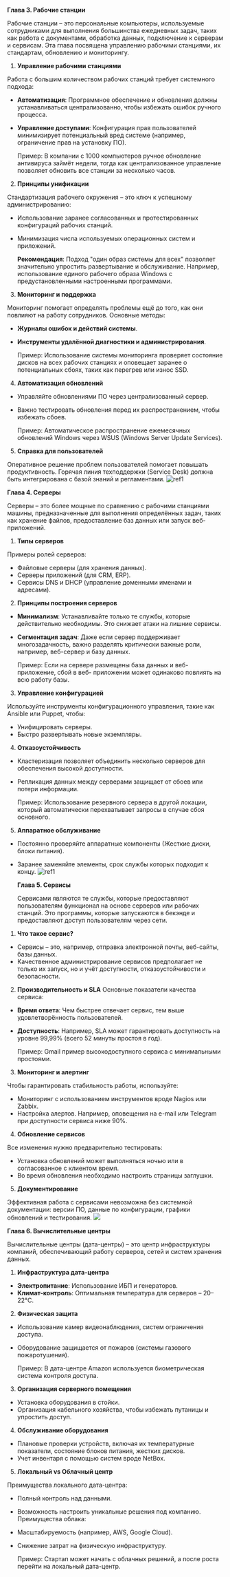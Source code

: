 ﻿**Глава 3. Рабочие станции** 

Рабочие станции – это персональные компьютеры, используемые сотрудниками для выполнения большинства ежедневных задач, таких как работа с документами, обработка данных, подключение к серверам и сервисам. Эта глава посвящена управлению рабочими станциями, их стандартам, обновлению и мониторингу.  

1. **Управление рабочими станциями** 

Работа с большим количеством рабочих станций требует системного подхода:  

- **Автоматизация**: Программное обеспечение и обновления должны устанавливаться централизованно, чтобы избежать ошибок ручного процесса. 
- **Управление доступами**: Конфигурация прав пользователей минимизирует потенциальный вред системе (например, ограничение прав на установку ПО). 

  Пример: В компании с 1000 компьютеров ручное обновление антивируса займёт недели, тогда как централизованное управление позволяет обновить все станции за несколько часов.  

2. **Принципы унификации** 

Стандартизация рабочего окружения – это ключ к успешному администрированию:  

- Использование заранее согласованных и протестированных конфигураций рабочих станций. 
- Минимизация числа используемых операционных систем и приложений. 

  **Рекомендация**: Подход "один образ системы для всех" позволяет значительно упростить развертывание и обслуживание. Например, использование единого рабочего образа Windows с предустановленными настроенными программами.  

3. **Мониторинг и поддержка** 

Мониторинг помогает определять проблемы ещё до того, как они повлияют на работу сотрудников. Основные методы:  

- **Журналы ошибок и действий системы**. 
- **Инструменты удалённой диагностики и администрирования**. 

  Пример: Использование системы мониторинга проверяет состояние дисков на всех рабочих станциях и оповещает заранее о потенциальных сбоях, таких как перегрев или износ SSD.  

4. **Автоматизация обновлений** 
- Управляйте обновлениями ПО через централизованный сервер. 
- Важно тестировать обновления перед их распространением, чтобы избежать сбоев. 

  Пример: Автоматическое распространение ежемесячных обновлений Windows через WSUS (Windows Server Update Services).  

5. **Справка для пользователей** 

Оперативное решение проблем пользователей помогает повышать продуктивность. Горячая линия техподдержки (Service Desk) должна быть интегрирована с базой знаний и регламентами.  ![ref1]

**Глава 4. Серверы** 

Серверы – это более мощные по сравнению с рабочими станциями машины, предназначенные для выполнения определённых задач, таких как хранение файлов, предоставление баз данных или запуск веб-приложений.  

1. **Типы серверов** 

Примеры ролей серверов:  

- Файловые серверы (для хранения данных). 
- Серверы приложений (для CRM, ERP). 
- Сервисы DNS и DHCP (управление доменными именами и адресами). 
2. **Принципы построения серверов** 
- **Минимализм**: Устанавливайте только те службы, которые действительно необходимы. Это снижает атаки на лишние сервисы. 
- **Сегментация задач**: Даже если сервер поддерживает многозадачность, важно разделять критически важные роли, например, веб-сервер и базу данных. 

  Пример: Если на сервере размещены база данных и веб-приложение, сбой в веб- приложении может одинаково повлиять на всю работу базы.  

3. **Управление конфигурацией** 

Используйте инструменты конфигурационного управления, такие как Ansible или Puppet, чтобы:  

- Унифицировать серверы. 
- Быстро развертывать новые экземпляры. 
4. **Отказоустойчивость** 
- Кластеризация позволяет объединить несколько серверов для обеспечения высокой доступности. 
- Репликация данных между серверами защищает от сбоев или потери информации. 

  Пример: Использование резервного сервера в другой локации, который автоматически перехватывает запросы в случае сбоя основного.  

5. **Аппаратное обслуживание** 
- Постоянно проверяйте аппаратные компоненты (Жесткие диски, блоки питания). 
- Заранее заменяйте элементы, срок службы которых подходит к концу. ![ref1]

  **Глава 5. Сервисы** 

  Сервисами являются те службы, которые предоставляют пользователям функционал на основе серверов или рабочих станций. Это программы, которые запускаются в бекэнде и предоставляют доступ пользователям через сети.  

1. **Что такое сервис?** 
- Сервисы – это, например, отправка электронной почты, веб-сайты, базы данных. 
- Качественное администрирование сервисов предполагает не только их запуск, но и учёт доступности, отказоустойчивости и безопасности. 
2. **Производительность и SLA** Основные показатели качества сервиса:  
- **Время ответа**: Чем быстрее отвечает сервис, тем выше удовлетворённость пользователей. 
- **Доступность**: Например, SLA может гарантировать доступность на уровне 99,99% (всего 52 минуты простоя в год). 

  Пример: Gmail пример высокодоступного сервиса с минимальными простоями.  

3. **Мониторинг и алертинг** 

Чтобы гарантировать стабильность работы, используйте:  

- Мониторинг с использованием инструментов вроде Nagios или Zabbix. 
- Настройка алертов. Например, оповещения на e-mail или Telegram при доступности сервиса ниже 90%. 
4. **Обновление сервисов** 

Все изменения нужно предварительно тестировать:  

- Установка обновлений может выполняться ночью или в согласованное с клиентом время. 
- Во время обновления необходимо настроить страницы заглушки. 
5. **Документирование** 

Эффективная работа с сервисами невозможна без системной документации: версии ПО, данные по конфигурации, графики обновлений и тестирования.  ![](Aspose.Words.b9608a88-a3b7-4cca-b7fb-696b045b6f19.002.png)

**Глава 6. Вычислительные центры** 

Вычислительные центры (дата-центры) – это центр инфраструктуры компаний, обеспечивающий работу серверов, сетей и систем хранения данных.  

1. **Инфраструктура дата-центра** 
- **Электропитание**: Использование ИБП и генераторов. 
- **Климат-контроль**: Оптимальная температура для серверов – 20–22°C. 
2. **Физическая защита** 
- Использование камер видеонаблюдения, систем ограничения доступа. 
- Оборудование защищается от пожаров (системы газового пожаротушения). 

  Пример: В дата-центре Amazon используется биометрическая система контроля доступа.  

3. **Организация серверного помещения** 
- Установка оборудования в стойки. 
- Организация кабельного хозяйства, чтобы избежать путаницы и упростить доступ. 
4. **Обслуживание оборудования** 
- Плановые проверки устройств, включая их температурные показатели, состояние блоков питания, жестких дисков. 
- Учет инвентаря с помощью систем вроде NetBox. 
5. **Локальный vs Облачный центр** 

Преимущества локального дата-центра:  

- Полный контроль над данными. 
- Возможность настроить уникальные решения под компанию. Преимущества облака:  
- Масштабируемость (например, AWS, Google Cloud). 
- Снижение затрат на физическую инфраструктуру. 

  Пример: Стартап может начать с облачных решений, а после роста перейти на локальный дата-центр.  

[ref1]: Aspose.Words.b9608a88-a3b7-4cca-b7fb-696b045b6f19.001.png
